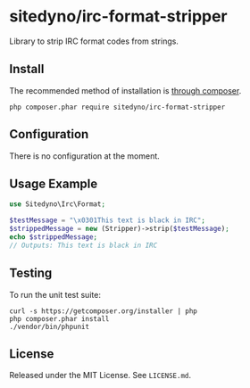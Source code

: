 # sitedyno/irc-format-stripper

Library to strip IRC format codes from strings.

## Install

The recommended method of installation is [through composer](https://getcomposer.org).

`php composer.phar require sitedyno/irc-format-stripper`

## Configuration

There is no configuration at the moment.

## Usage Example

```php
use Sitedyno\Irc\Format;

$testMessage = "\x0301This text is black in IRC";
$strippedMessage = new (Stripper)->strip($testMessage);
echo $strippedMessage;
// Outputs: This text is black in IRC
```

## Testing

To run the unit test suite:

```
curl -s https://getcomposer.org/installer | php
php composer.phar install
./vendor/bin/phpunit
```

## License

Released under the MIT License. See `LICENSE.md`.

